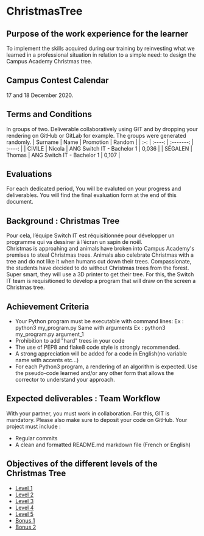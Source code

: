 # ChristmasTree

## Purpose of the work experience for the learner
To implement the skills acquired during our training by reinvesting what we learned in a professional situation in relation to a simple need: to design the Campus Academy Christmas tree.


## Campus Contest Calendar
17 and 18 December 2020.  


## Terms and Conditions 
In groups of two. Deliverable collaboratively using GIT and by dropping your rendering on GitHub or GitLab for example.
The groups were generated randomly.
| Surname | Name | Promotion | Random |
| :-: | :----: | :-------: | :----: |
| CIVILE | Nicola | ANG Switch IT - Bachelor 1 | 0,036 |
| SÉGALEN | Thomas | ANG Switch IT - Bachelor 1 | 0,107 |


## Evaluations
For each dedicated period, You will be evaluted on your progress and deliverables. You will find the final evaluation form at the end of this document.


## Background : Christmas Tree 
Pour cela, l’équipe Switch IT est réquisitionnée pour développer un programme qui va dessiner à l’écran un sapin de noël.  
Christmas is approahing and animals have broken into Campus Academy's premises to steal Christmas trees.
Animals also celebrate Christmas with a tree and do not like it when humans cut down their trees.
Compassionate, the students have decided to do without Christmas trees from the forest. Super smart, they will use a 3D printer to get their tree.
For this, the Switch IT team is requisitioned to develop a program that will draw on the screen a Christmas tree.


## Achievement Criteria
- Your Python program must be executable with command lines:
Ex : python3 my_program.py
Same with arguments
Ex : python3 my_program.py argument_1
- Prohibition to add "hard" trees in your code
- The use of PEP8 and flake8 code style is strongly recommended.
- A strong appreciation will be added for a code in English(no variable name with accents etc...)
- For each Python3 program, a rendering of an algorithm is expected. Use the pseudo-code learned and/or any other form that allows the corrector to understand your approach.


## Expected deliverables : Team Workflow
With your partner, you must work in collaboration. For this, GIT is mandatory.
Please also make sure to deposit your code on GitHub.
Your project must include :
- Regular commits
- A clean and formatted README.md markdown file (French or English)


## Objectives of the different levels of the Christmas Tree
- [Level 1](https://github.com/ThomasSEGALEN/ChristmasTree/blob/main/Level%201/LEVEL1.MD#objectif-)  
- [Level 2](https://github.com/ThomasSEGALEN/ChristmasTree/blob/main/Level%202/LEVEL2.MD#objectif-)  
- [Level 3](https://github.com/ThomasSEGALEN/ChristmasTree/blob/main/Level%203/LEVEL3.MD#objectif-)  
- [Level 4](https://github.com/ThomasSEGALEN/ChristmasTree/blob/main/Level%204/LEVEL4.MD#objectif-)  
- [Level 5](https://github.com/ThomasSEGALEN/ChristmasTree/blob/main/Level%205/LEVEL5.MD#objectif-)  
- [Bonus 1](https://github.com/ThomasSEGALEN/ChristmasTree/blob/main/Bonus%201/BONUS1.MD#objectif-)
- [Bonus 2](https://github.com/ThomasSEGALEN/ChristmasTree/blob/main/Bonus%201/BONUS1.MD#objectif-)
